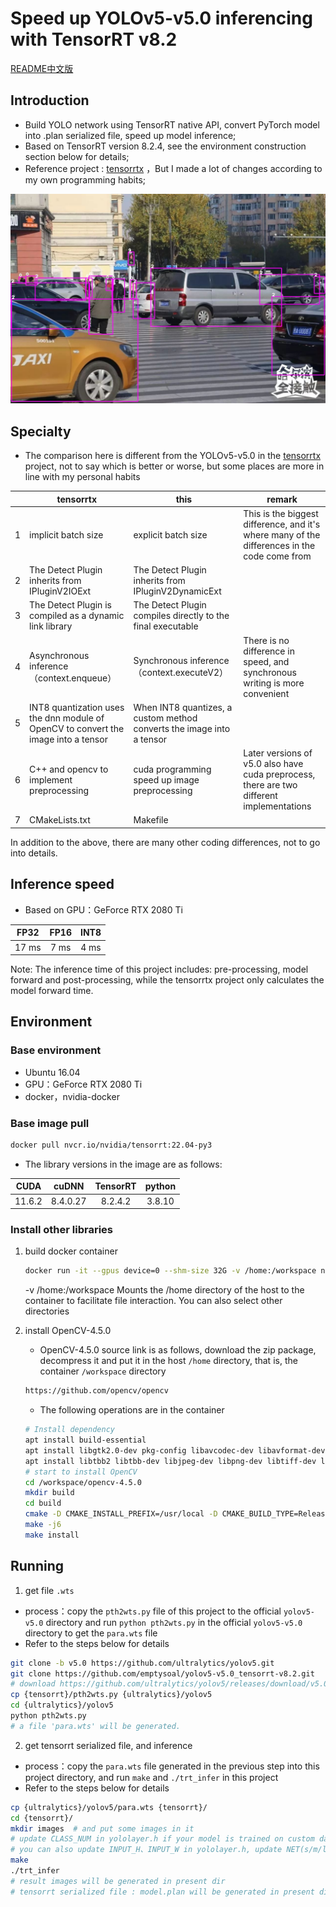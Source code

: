 # Speed up YOLOv5-v5.0 inferencing with TensorRT v8.2
[README中文版](https://github.com/emptysoal/TensorRT-v8-YOLOv5-v5.0/blob/main/README-chinese.md)

## Introduction

- Build YOLO network using TensorRT native API, convert PyTorch model into .plan serialized file, speed up model inference; 
- Based on TensorRT version 8.2.4, see the environment construction section below for details; 
- Reference project : [tensorrtx](https://github.com/wang-xinyu/tensorrtx) ，But I made a lot of changes according to my own programming habits;

![](samples/_002.jpeg)

## Specialty

- The comparison here is different from the YOLOv5-v5.0 in the [tensorrtx](https://github.com/wang-xinyu/tensorrtx) project, not to say which is better or worse, but some places are more in line with my personal habits 

|      | tensorrtx                                                    | this                                                         | remark                                                       |
| ---- | ------------------------------------------------------------ | ------------------------------------------------------------ | ------------------------------------------------------------ |
| 1    | implicit batch size                                          | explicit batch size                                          | This is the biggest difference, and it's where many of the differences in the code come from |
| 2    | The Detect Plugin inherits from IPluginV2IOExt               | The Detect Plugin inherits from IPluginV2DynamicExt          |                                                              |
| 3    | The Detect Plugin is compiled as a dynamic link library      | The Detect Plugin compiles directly to the final executable  |                                                              |
| 4    | Asynchronous inference（context.enqueue）                    | Synchronous inference（context.executeV2）                   | There is no difference in speed, and synchronous writing is more convenient |
| 5    | INT8 quantization uses the dnn module of OpenCV to convert the image into a tensor | When INT8 quantizes, a custom method converts the image into a tensor |                                                              |
| 6    | C++ and opencv to implement preprocessing                    | cuda programming speed up image preprocessing                | Later versions of v5.0 also have cuda preprocess, there are two different implementations |
| 7    | CMakeLists.txt                                               | Makefile                                                     |                                                              |

In addition to the above, there are many other coding differences, not to go into details. 

## Inference speed

- Based on GPU：GeForce RTX 2080 Ti

| FP32  | FP16 | INT8 |
| :---: | :--: | :--: |
| 17 ms | 7 ms | 4 ms |

Note: The inference time of this project includes: pre-processing, model forward and post-processing, while the tensorrtx project only calculates the model forward time. 

## Environment

### Base environment

- Ubuntu 16.04
- GPU：GeForce RTX 2080 Ti
- docker，nvidia-docker

### Base image pull

```bash
docker pull nvcr.io/nvidia/tensorrt:22.04-py3
```

- The library versions in the image are as follows:

|  CUDA  |  cuDNN   | TensorRT | python |
| :----: | :------: | :------: | :----: |
| 11.6.2 | 8.4.0.27 | 8.2.4.2  | 3.8.10 |

### Install other libraries

1. build docker container

   ```bash
   docker run -it --gpus device=0 --shm-size 32G -v /home:/workspace nvcr.io/nvidia/tensorrt:22.04-py3 bash
   ```

   -v /home:/workspace Mounts the /home directory of the host to the container to facilitate file interaction. You can also select other directories 

2. install OpenCV-4.5.0

   - OpenCV-4.5.0 source link is as follows, download the zip package, decompress it and put it in the host `/home` directory, that is, the container `/workspace` directory 

   ```bash
   https://github.com/opencv/opencv
   ```

   - The following operations are in the container

   ```bash
   # Install dependency
   apt install build-essential
   apt install libgtk2.0-dev pkg-config libavcodec-dev libavformat-dev libswscale-dev
   apt install libtbb2 libtbb-dev libjpeg-dev libpng-dev libtiff-dev libdc1394-22-dev
   # start to install OpenCV
   cd /workspace/opencv-4.5.0
   mkdir build
   cd build
   cmake -D CMAKE_INSTALL_PREFIX=/usr/local -D CMAKE_BUILD_TYPE=Release -D OPENCV_GENERATE_PKGCONFIG=ON -D OPENCV_ENABLE_NONFREE=True ..
   make -j6
   make install
   ```

## Running

1. get file `.wts` 

- process：copy the `pth2wts.py` file of this project to the official `yolov5-v5.0` directory and run `python pth2wts.py` in the official `yolov5-v5.0` directory to get the `para.wts` file 
- Refer to the steps below for details 

```bash
git clone -b v5.0 https://github.com/ultralytics/yolov5.git
git clone https://github.com/emptysoal/yolov5-v5.0_tensorrt-v8.2.git
# download https://github.com/ultralytics/yolov5/releases/download/v5.0/yolov5s.pt
cp {tensorrt}/pth2wts.py {ultralytics}/yolov5
cd {ultralytics}/yolov5
python pth2wts.py
# a file 'para.wts' will be generated.
```

2. get tensorrt serialized file, and inference

- process：copy the `para.wts` file generated in the previous step into this project directory, and run `make` and `./trt_infer` in this project 
- Refer to the steps below for details 

```bash
cp {ultralytics}/yolov5/para.wts {tensorrt}/
cd {tensorrt}/
mkdir images  # and put some images in it
# update CLASS_NUM in yololayer.h if your model is trained on custom dataset
# you can also update INPUT_H、INPUT_W in yololayer.h, update NET(s/m/l/x) in trt_infer.cpp
make
./trt_infer
# result images will be generated in present dir
# tensorrt serialized file : model.plan will be generated in present dir
```

